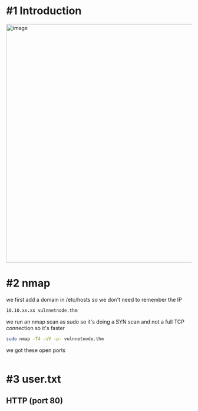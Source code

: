 # #1 Introduction
<img width="646" alt="image" src="https://github.com/Mate0r/tryhackme.com/assets/94843357/4b445495-95f2-4bab-89ed-f9c99b8ec0fc">

# #2 nmap

we first add a domain in /etc/hosts so we don't need to remember the IP
```bash
10.10.xx.xx vulnnetnode.thm
```

we run an nmap scan as sudo so it's doing a SYN scan and not a full TCP connection so it's faster

```bash
sudo nmap -T4 -sV -p- vulnnetnode.thm
```

we got these open ports
```bash

```

# #3 user.txt

## HTTP (port 80)

